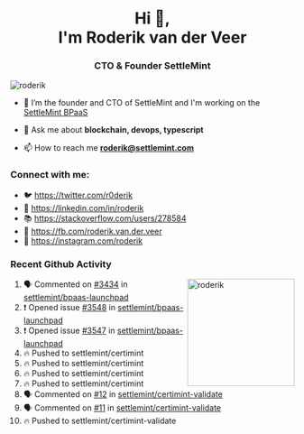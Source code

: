 <h1 align="center">Hi 👋,<br/> I'm Roderik van der Veer</h1>
<h3 align="center">CTO & Founder SettleMint</h3>

<p align="left"> <img src="https://komarev.com/ghpvc/?username=roderik" alt="roderik" /> </p>

- 🔭 I’m the founder and CTO of SettleMint and I'm working on the [SettleMint BPaaS](https://settlemint.com)

- 💬 Ask me about **blockchain, devops, typescript**

- 📫 How to reach me **roderik@settlemint.com**



### Connect with me:

- 🐦 https://twitter.com/r0derik
- 🏢 https://linkedin.com/in/roderik
- 📚 https://stackoverflow.com/users/278584
- 🙊 https://fb.com/roderik.van.der.veer
- 📸 https://instagram.com/roderik

### Recent Github Activity
<img src="https://github-readme-stats.vercel.app/api?username=roderik&show_icons=true&count_private=true" alt="roderik" align="right" height="190" />

<!--START_SECTION:activity-->
1. 🗣 Commented on [#3434](https://github.com/settlemint/bpaas-launchpad/issues/3434) in [settlemint/bpaas-launchpad](https://github.com/settlemint/bpaas-launchpad)
2. ❗️ Opened issue [#3548](https://github.com/settlemint/bpaas-launchpad/issues/3548) in [settlemint/bpaas-launchpad](https://github.com/settlemint/bpaas-launchpad)
3. ❗️ Opened issue [#3547](https://github.com/settlemint/bpaas-launchpad/issues/3547) in [settlemint/bpaas-launchpad](https://github.com/settlemint/bpaas-launchpad)
4. 🔥 Pushed to settlemint/certimint
5. 🔥 Pushed to settlemint/certimint
6. 🔥 Pushed to settlemint/certimint
7. 🔥 Pushed to settlemint/certimint
8. 🗣 Commented on [#12](https://github.com/settlemint/certimint-validate/issues/12) in [settlemint/certimint-validate](https://github.com/settlemint/certimint-validate)
9. 🗣 Commented on [#11](https://github.com/settlemint/certimint-validate/issues/11) in [settlemint/certimint-validate](https://github.com/settlemint/certimint-validate)
10. 🔥 Pushed to settlemint/certimint-validate
<!--END_SECTION:activity-->